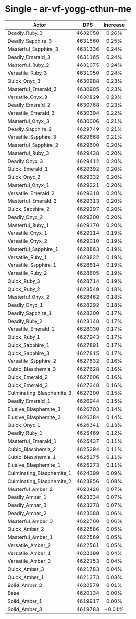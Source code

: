 # Single - ar-vf-yogg-cthun-me
| Actor | DPS | Increase |
|---|:---:|:---:|
|Deadly_Ruby_3|4632058|0.26%|
|Deadly_Sapphire_3|4631560|0.25%|
|Masterful_Sapphire_3|4631336|0.24%|
|Deadly_Emerald_3|4631165|0.24%|
|Masterful_Ruby_2|4631075|0.24%|
|Versatile_Ruby_3|4631050|0.24%|
|Quick_Onyx_3|4630988|0.23%|
|Masterful_Emerald_3|4630905|0.23%|
|Versatile_Onyx_3|4630829|0.23%|
|Deadly_Emerald_2|4630768|0.23%|
|Versatile_Emerald_3|4630394|0.22%|
|Masterful_Onyx_3|4630006|0.21%|
|Deadly_Sapphire_2|4629749|0.21%|
|Versatile_Sapphire_3|4629668|0.21%|
|Masterful_Sapphire_2|4629600|0.20%|
|Masterful_Ruby_3|4629438|0.20%|
|Deadly_Onyx_3|4629412|0.20%|
|Quick_Emerald_1|4629392|0.20%|
|Quick_Onyx_2|4629332|0.20%|
|Masterful_Onyx_1|4629321|0.20%|
|Versatile_Emerald_2|4629318|0.20%|
|Masterful_Emerald_2|4629313|0.20%|
|Quick_Sapphire_2|4629297|0.20%|
|Deadly_Onyx_2|4629200|0.20%|
|Masterful_Ruby_1|4629170|0.20%|
|Versatile_Onyx_1|4629114|0.19%|
|Versatile_Onyx_2|4629010|0.19%|
|Masterful_Sapphire_1|4628863|0.19%|
|Versatile_Ruby_1|4628822|0.19%|
|Versatile_Sapphire_1|4628814|0.19%|
|Versatile_Ruby_2|4628805|0.19%|
|Quick_Ruby_3|4628714|0.19%|
|Quick_Ruby_2|4628549|0.18%|
|Masterful_Onyx_2|4628462|0.18%|
|Deadly_Onyx_1|4628292|0.18%|
|Deadly_Sapphire_1|4628200|0.17%|
|Deadly_Ruby_2|4628148|0.17%|
|Versatile_Emerald_1|4628030|0.17%|
|Quick_Ruby_1|4627943|0.17%|
|Quick_Sapphire_1|4627891|0.17%|
|Quick_Sapphire_3|4627815|0.17%|
|Versatile_Sapphire_2|4627632|0.16%|
|Cubic_Blasphemia_3|4627628|0.16%|
|Quick_Emerald_2|4627606|0.16%|
|Quick_Emerald_3|4627348|0.16%|
|Culminating_Blasphemite_3|4627200|0.15%|
|Deadly_Emerald_1|4626944|0.15%|
|Elusive_Blasphemite_3|4626703|0.14%|
|Elusive_Blasphemite_2|4626384|0.14%|
|Quick_Onyx_1|4626341|0.13%|
|Deadly_Ruby_1|4625469|0.12%|
|Masterful_Emerald_1|4625437|0.11%|
|Cubic_Blasphemia_2|4625294|0.11%|
|Cubic_Blasphemia_1|4625275|0.11%|
|Elusive_Blasphemite_1|4625273|0.11%|
|Culminating_Blasphemite_1|4624399|0.09%|
|Culminating_Blasphemite_2|4623856|0.08%|
|Masterful_Amber_2|4623426|0.07%|
|Deadly_Amber_1|4623334|0.07%|
|Deadly_Amber_3|4623278|0.07%|
|Deadly_Amber_2|4623088|0.06%|
|Masterful_Amber_3|4622788|0.06%|
|Quick_Amber_2|4622586|0.05%|
|Masterful_Amber_1|4622569|0.05%|
|Versatile_Amber_2|4622561|0.05%|
|Versatile_Amber_1|4622199|0.04%|
|Versatile_Amber_3|4622153|0.04%|
|Quick_Amber_3|4621783|0.04%|
|Quick_Amber_1|4621373|0.03%|
|Solid_Amber_2|4620579|0.01%|
|Base|4620134|0.00%|
|Solid_Amber_1|4619917|0.00%|
|Solid_Amber_3|4619783|-0.01%|
